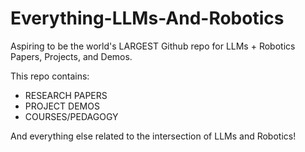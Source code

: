 # Everything-LLMs-And-Robotics
Aspiring to be the world's LARGEST Github repo for LLMs + Robotics Papers, Projects, and Demos.  

This repo contains: 
* RESEARCH PAPERS 
* PROJECT DEMOS 
* COURSES/PEDAGOGY

And everything else related to the intersection of LLMs and Robotics!


